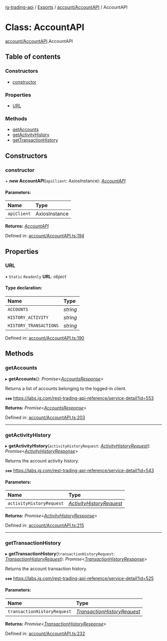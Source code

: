 [ig-trading-api](../README.md) / [Exports](../modules.md) / [account/AccountAPI](../modules/account_accountapi.md) / AccountAPI

# Class: AccountAPI

[account/AccountAPI](../modules/account_accountapi.md).AccountAPI

## Table of contents

### Constructors

- [constructor](account_accountapi.accountapi.md#constructor)

### Properties

- [URL](account_accountapi.accountapi.md#url)

### Methods

- [getAccounts](account_accountapi.accountapi.md#getaccounts)
- [getActivityHistory](account_accountapi.accountapi.md#getactivityhistory)
- [getTransactionHistory](account_accountapi.accountapi.md#gettransactionhistory)

## Constructors

### constructor

\+ **new AccountAPI**(`apiClient`: AxiosInstance): [_AccountAPI_](account_accountapi.accountapi.md)

#### Parameters:

| Name        | Type          |
| :---------- | :------------ |
| `apiClient` | AxiosInstance |

**Returns:** [_AccountAPI_](account_accountapi.accountapi.md)

Defined in: [account/AccountAPI.ts:194](https://github.com/bennycode/ig-trading-api/blob/192094d/src/account/AccountAPI.ts#L194)

## Properties

### URL

▪ `Static` `Readonly` **URL**: _object_

#### Type declaration:

| Name                   | Type     |
| :--------------------- | :------- |
| `ACCOUNTS`             | _string_ |
| `HISTORY_ACTIVITY`     | _string_ |
| `HISTORY_TRANSACTIONS` | _string_ |

Defined in: [account/AccountAPI.ts:190](https://github.com/bennycode/ig-trading-api/blob/192094d/src/account/AccountAPI.ts#L190)

## Methods

### getAccounts

▸ **getAccounts**(): _Promise_<[_AccountsResponse_](../interfaces/account_accountapi.accountsresponse.md)\>

Returns a list of accounts belonging to the logged-in client.

**`see`** https://labs.ig.com/rest-trading-api-reference/service-detail?id=553

**Returns:** _Promise_<[_AccountsResponse_](../interfaces/account_accountapi.accountsresponse.md)\>

Defined in: [account/AccountAPI.ts:203](https://github.com/bennycode/ig-trading-api/blob/192094d/src/account/AccountAPI.ts#L203)

---

### getActivityHistory

▸ **getActivityHistory**(`activityHistoryRequest`: [_ActivityHistoryRequest_](../interfaces/account_accountapi.activityhistoryrequest.md)): _Promise_<[_ActivityHistoryResponse_](../interfaces/account_accountapi.activityhistoryresponse.md)\>

Returns the account activity history.

**`see`** https://labs.ig.com/rest-trading-api-reference/service-detail?id=543

#### Parameters:

| Name                     | Type                                                                                   |
| :----------------------- | :------------------------------------------------------------------------------------- |
| `activityHistoryRequest` | [_ActivityHistoryRequest_](../interfaces/account_accountapi.activityhistoryrequest.md) |

**Returns:** _Promise_<[_ActivityHistoryResponse_](../interfaces/account_accountapi.activityhistoryresponse.md)\>

Defined in: [account/AccountAPI.ts:215](https://github.com/bennycode/ig-trading-api/blob/192094d/src/account/AccountAPI.ts#L215)

---

### getTransactionHistory

▸ **getTransactionHistory**(`transactionHistoryRequest`: [_TransactionHistoryRequest_](../interfaces/account_accountapi.transactionhistoryrequest.md)): _Promise_<[_TransactionHistoryResponse_](../interfaces/account_accountapi.transactionhistoryresponse.md)\>

Returns the account transaction history.

**`see`** https://labs.ig.com/rest-trading-api-reference/service-detail?id=525

#### Parameters:

| Name | Type |
| :-- | :-- |
| `transactionHistoryRequest` | [_TransactionHistoryRequest_](../interfaces/account_accountapi.transactionhistoryrequest.md) |

**Returns:** _Promise_<[_TransactionHistoryResponse_](../interfaces/account_accountapi.transactionhistoryresponse.md)\>

Defined in: [account/AccountAPI.ts:232](https://github.com/bennycode/ig-trading-api/blob/192094d/src/account/AccountAPI.ts#L232)
